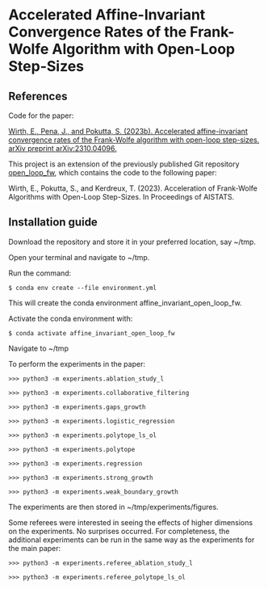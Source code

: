 # Accelerated Affine-Invariant Convergence Rates of the Frank-Wolfe Algorithm with Open-Loop Step-Sizes
## References

Code for the paper:

[Wirth, E., Pena, J., and Pokutta, S. (2023b). Accelerated affine-invariant convergence rates of the Frank-Wolfe
algorithm with open-loop step-sizes. arXiv preprint arXiv:2310.04096.](https://arxiv.org/abs/2310.04096)

This project is an extension of the previously published Git repository
[open_loop_fw](https://github.com/ZIB-IOL/open_loop_fw), which contains the code to the following paper:

Wirth, E., Pokutta, S., and Kerdreux, T. (2023). Acceleration of Frank-Wolfe Algorithms with Open-Loop Step-Sizes. 
In Proceedings of AISTATS.


## Installation guide

Download the repository and store it in your preferred location, say ~/tmp.

Open your terminal and navigate to ~/tmp.

Run the command:
```shell script
$ conda env create --file environment.yml
```

This will create the conda environment affine_invariant_open_loop_fw.

Activate the conda environment with:
```shell script
$ conda activate affine_invariant_open_loop_fw
```
Navigate to ~/tmp

To perform the experiments in the paper:

```python3 script
>>> python3 -m experiments.ablation_study_l
```
```python3 script
>>> python3 -m experiments.collaborative_filtering
```
```python3 script
>>> python3 -m experiments.gaps_growth
```
```python3 script
>>> python3 -m experiments.logistic_regression
```
```python3 script
>>> python3 -m experiments.polytope_ls_ol
```
```python3 script
>>> python3 -m experiments.polytope
```
```python3 script
>>> python3 -m experiments.regression
```
```python3 script
>>> python3 -m experiments.strong_growth
```
```python3 script
>>> python3 -m experiments.weak_boundary_growth
```

The experiments are then stored in ~/tmp/experiments/figures.


Some referees were interested in seeing the effects of higher dimensions on the experiments. No surprises occurred. 
For completeness, the additional experiments can be run in the same way as the experiments for the main paper:
```python3 script
>>> python3 -m experiments.referee_ablation_study_l
```
```python3 script
>>> python3 -m experiments.referee_polytope_ls_ol
```